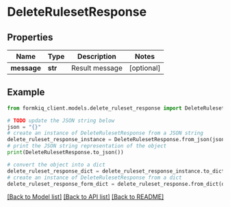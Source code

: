 # DeleteRulesetResponse


## Properties

Name | Type | Description | Notes
------------ | ------------- | ------------- | -------------
**message** | **str** | Result message | [optional] 

## Example

```python
from formkiq_client.models.delete_ruleset_response import DeleteRulesetResponse

# TODO update the JSON string below
json = "{}"
# create an instance of DeleteRulesetResponse from a JSON string
delete_ruleset_response_instance = DeleteRulesetResponse.from_json(json)
# print the JSON string representation of the object
print(DeleteRulesetResponse.to_json())

# convert the object into a dict
delete_ruleset_response_dict = delete_ruleset_response_instance.to_dict()
# create an instance of DeleteRulesetResponse from a dict
delete_ruleset_response_form_dict = delete_ruleset_response.from_dict(delete_ruleset_response_dict)
```
[[Back to Model list]](../README.md#documentation-for-models) [[Back to API list]](../README.md#documentation-for-api-endpoints) [[Back to README]](../README.md)


